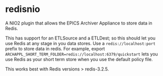 # redisnio
A NIO2 plugin that allows the EPICS Archiver Appliance to store data in Redis.

This has support for an ETLSource and a ETLDest; so this should let you use Redis at any stage in you data stores. 
Use a `redis://localhost:port` prefix to store data in redis.
For example, export `ARCHAPPL_SHORT_TERM_FOLDER=redis://localhost:6379/quickstart` lets you use Redis as your short term store when you use the default policy file.

This works best with Redis versions > redis-3.2.5.
